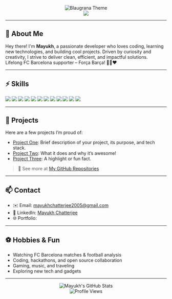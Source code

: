 <!--
  Mayukhofficial-01 GitHub Profile README
  Theme: Blaugrana (FC Barcelona colors), colorful, developer-focused, dark/light mode adaptive
-->

<p align="center">
  <img src="https://img.shields.io/badge/FC%20Barcelona-Blaugrana-004D98?style=for-the-badge&logo=fc-barcelona&logoColor=E63946" alt="Blaugrana Theme" />
  <br>
  <img src="https://readme-typing-svg.demolab.com?font=Fira+Code&pause=1000&color=004D98&center=true&vCenter=true&width=435&lines=Hi%2C+I'm+Mayukh!;Passionate+Developer+%F0%9F%92%BB;FC+Barcelona+Fan+%F0%9F%8F%86;Welcome+to+my+GitHub!">
</p>

---

## 👤 About Me

Hey there! I'm **Mayukh**, a passionate developer who loves coding, learning new technologies, and building cool projects. Driven by curiosity and creativity, I strive to deliver clean, efficient, and impactful solutions.  
Lifelong FC Barcelona supporter – Força Barça! 🚩💙❤️

---

## ⚡ Skills

<p>
  <img src="https://img.shields.io/badge/Python-3776AB?style=flat-square&logo=python&logoColor=white"/>
  <img src="https://img.shields.io/badge/Java-007396?style=flat-square&logo=java&logoColor=white"/>
  <img src="https://img.shields.io/badge/C-00599C?style=flat-square&logo=c&logoColor=white"/>
  <img src="https://img.shields.io/badge/Machine%20Learning-43B02A?style=flat-square&logo=scikit-learn&logoColor=white"/>
  <img src="https://img.shields.io/badge/Artificial%20Intelligence-FF6F00?style=flat-square&logo=ai&logoColor=white"/>
  <img src="https://img.shields.io/badge/PowerBI-F2C811?style=flat-square&logo=powerbi&logoColor=black"/>
  <img src="https://img.shields.io/badge/JavaScript-F7DF1E?style=flat-square&logo=javascript&logoColor=black"/>
  <img src="https://img.shields.io/badge/React-20232A?style=flat-square&logo=react&logoColor=61DAFB"/>
  <img src="https://img.shields.io/badge/Git-F05032?style=flat-square&logo=git&logoColor=white"/>
  <img src="https://img.shields.io/badge/Docker-2496ED?style=flat-square&logo=docker&logoColor=white"/>
  <img src="https://img.shields.io/badge/PostgreSQL-4169E1?style=flat-square&logo=postgresql&logoColor=white"/>
  <img src="https://img.shields.io/badge/More-+?style=flat-square&logo=more&logoColor=white"/>
</p>

---

## 🚀 Projects

Here are a few projects I’m proud of:

- [Project One](https://github.com/Mayukhofficial-01/project-one): Brief description of your project, its purpose, and tech stack.
- [Project Two](https://github.com/Mayukhofficial-01/project-two): What it does and why it’s awesome!
- [Project Three](https://github.com/Mayukhofficial-01/project-three): A highlight or fun fact.

> 🔗 See more at [My GitHub Repositories](https://github.com/Mayukhofficial-01?tab=repositories)

---

## 📫 Contact

- ✉️ Email: mayukhchatterjee2005@gmail.com
- 💼 LinkedIn: [Mayukh Chatterjee](https://www.linkedin.com/in/mayukh-chatterjee-096179275/)
- 🌐 Portfolio:

---

## ⚽ Hobbies & Fun

- Watching FC Barcelona matches & football analysis
- Coding, hackathons, and open source collaboration
- Gaming, music, and traveling
- Exploring new tech and gadgets

---

<p align="center">
  <img src="https://github-readme-stats.vercel.app/api?username=Mayukhofficial-01&show_icons=true&theme=dark&bg_color=0d1117,004D98,960018&title_color=F7DF1E&icon_color=960018" alt="Mayukh's GitHub Stats" />
  <br>
  <img src="https://komarev.com/ghpvc/?username=Mayukhofficial-01&color=004D98" alt="Profile Views" />
</p>

<!--
  Bonus: Add dark/light mode adaptive badges/icons by using SVG with media queries or shields.io dynamic color.
  Optionally, add more sections (blog posts, certifications, etc.)
-->

